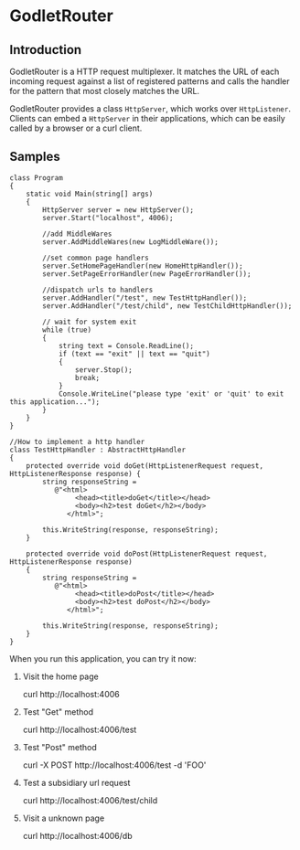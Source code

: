 # GodletRouter

## Introduction ##
GodletRouter is a HTTP request multiplexer. It matches the URL of each incoming request against a list of registered patterns and calls the handler for the pattern that most closely matches the URL.

GodletRouter provides a class `HttpServer`, which works over `HttpListener`. Clients can embed a `HttpServer` in their applications, which can be easily called by a browser or a curl client.

## Samples ##

    class Program
    {
        static void Main(string[] args)
        {
            HttpServer server = new HttpServer();
            server.Start("localhost", 4006);

            //add MiddleWares
            server.AddMiddleWares(new LogMiddleWare());

            //set common page handlers
            server.SetHomePageHandler(new HomeHttpHandler());
            server.SetPageErrorHandler(new PageErrorHandler());

            //dispatch urls to handlers
            server.AddHandler("/test", new TestHttpHandler());
            server.AddHandler("/test/child", new TestChildHttpHandler());

            // wait for system exit
            while (true)
            {
                string text = Console.ReadLine();
                if (text == "exit" || text == "quit")
                {
                    server.Stop();
                    break;
                }
                Console.WriteLine("please type 'exit' or 'quit' to exit this application...");
            }
        }
    }

    //How to implement a http handler
    class TestHttpHandler : AbstractHttpHandler
    {
        protected override void doGet(HttpListenerRequest request, HttpListenerResponse response) {
            string responseString =
               @"<html>
                    <head><title>doGet</title></head>
                    <body><h2>test doGet</h2></body>
                  </html>";

            this.WriteString(response, responseString);
        }

        protected override void doPost(HttpListenerRequest request, HttpListenerResponse response)
        {
            string responseString =
               @"<html>
                    <head><title>doPost</title></head>
                    <body><h2>test doPost</h2></body>
                  </html>";

            this.WriteString(response, responseString);
        }
    }

When you run this application, you can try it now:


1. Visit the home page

    curl http://localhost:4006


2. Test "Get" method 

    curl http://localhost:4006/test

3. Test "Post" method

    curl -X POST http://localhost:4006/test -d 'FOO'

4. Test a subsidiary url request

    curl http://localhost:4006/test/child

5. Visit a unknown page
    
    curl http://localhost:4006/db